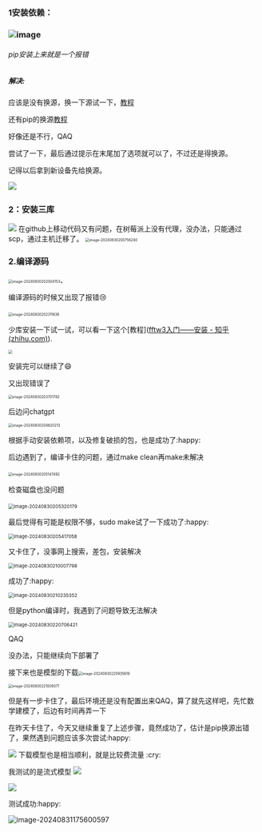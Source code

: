 ### 1安装依赖：

###                           ![image](https://github.com/user-attachments/assets/272bae88-efa8-4ebc-8273-0a1c06942a1c)

###### pip安装上来就是一个报错

##### 解决:

应该是没有换源，换一下源试一下，[教程](https://blog.csdn.net/m0_58003757/article/details/1)

还有pip的换源[教程]([树莓派4b学习笔记二：给pip或pip3换源的两种方式(永久换源和临时换源)_树莓派更换pip3源-CSDN博客](https://blog.csdn.net/qq_39507748/article/details/105068524))

好像还是不行，QAQ

尝试了一下，最后通过提示在末尾加了选项就可以了，不过还是得换源。

记得以后拿到新设备先给换源。

​                          <img src="https://github.com/YanBeaver/WonderfulSummerVacation/blob/main/task4/%E4%B8%80%E4%B8%AA%E4%BA%BA%E4%B9%9F%E6%98%AF%E9%98%9F/picture/%E5%B1%8F%E5%B9%95%E6%88%AA%E5%9B%BE%202024-08-30%20200314.png?raw=true" />

### 2：安装三库

<img src="https://github.com/YanBeaver/WonderfulSummerVacation/blob/main/task4/%E4%B8%80%E4%B8%AA%E4%BA%BA%E4%B9%9F%E6%98%AF%E9%98%9F/picture/%E5%B1%8F%E5%B9%95%E6%88%AA%E5%9B%BE%202024-08-30%20200450.png?raw=true"/>
在github上移动代码又有问题，在树莓派上没有代理，没办法，只能通过scp，通过主机迁移了。

<img src="https://github.com/YanBeaver/WonderfulSummerVacation/blob/main/task4/%E4%B8%80%E4%B8%AA%E4%BA%BA%E4%B9%9F%E6%98%AF%E9%98%9F/picture/%E5%B1%8F%E5%B9%95%E6%88%AA%E5%9B%BE%202024-08-30%20200749.png?raw=true" alt="image-20240830200756240" style="zoom:50%;" />

### 2.编译源码

​                                   <img src="https://github.com/YanBeaver/WonderfulSummerVacation/blob/main/task4/%E4%B8%80%E4%B8%AA%E4%BA%BA%E4%B9%9F%E6%98%AF%E9%98%9F/picture/%E5%B1%8F%E5%B9%95%E6%88%AA%E5%9B%BE%202024-08-30%20201711.png?raw=true" alt="image-20240830202004153" style="zoom:50%;" />、

编译源码的时候又出现了报错:cry:

​                                       <img src="https://github.com/YanBeaver/WonderfulSummerVacation/blob/main/task4/%E4%B8%80%E4%B8%AA%E4%BA%BA%E4%B9%9F%E6%98%AF%E9%98%9F/picture/%E5%B1%8F%E5%B9%95%E6%88%AA%E5%9B%BE%202024-08-30%20202307.png?raw=true" alt="image-20240830202311638" style="zoom:50%;" />

少库安装一下试一试，可以看一下这个[教程]([fftw3入门——安装 - 知乎 (zhihu.com)](https://zhuanlan.zhihu.com/p/559063364)).

<img src="https://github.com/YanBeaver/WonderfulSummerVacation/blob/main/task4/%E4%B8%80%E4%B8%AA%E4%BA%BA%E4%B9%9F%E6%98%AF%E9%98%9F/picture/%E5%B1%8F%E5%B9%95%E6%88%AA%E5%9B%BE%202024-08-30%20203541.png?raw=true" style="zoom:50%;" />

安装完可以继续了:smile:

又出现错误了

<img src="https://github.com/YanBeaver/WonderfulSummerVacation/blob/main/task4/%E4%B8%80%E4%B8%AA%E4%BA%BA%E4%B9%9F%E6%98%AF%E9%98%9F/picture/%E5%B1%8F%E5%B9%95%E6%88%AA%E5%9B%BE%202024-08-30%20203657.png?raw=true" alt="image-20240830203701782" style="zoom:50%;" />

后边问chatgpt           

<img src="https://github.com/YanBeaver/WonderfulSummerVacation/blob/main/task4/%E4%B8%80%E4%B8%AA%E4%BA%BA%E4%B9%9F%E6%98%AF%E9%98%9F/picture/%E5%B1%8F%E5%B9%95%E6%88%AA%E5%9B%BE%202024-08-30%20204603.png?raw=true" alt="image-20240830204620213" style="zoom:50%;" />

根据手动安装依赖项，以及修复破损的包，也是成功了:happy:

后边遇到了，编译卡住的问题，通过make clean再make未解决                   

​                                               <img src="https://github.com/YanBeaver/WonderfulSummerVacation/blob/main/task4/%E4%B8%80%E4%B8%AA%E4%BA%BA%E4%B9%9F%E6%98%AF%E9%98%9F/picture/%E5%B1%8F%E5%B9%95%E6%88%AA%E5%9B%BE%202024-08-30%20205137.png?raw=true" alt="image-20240830205147492" style="zoom:50%;" />

检查磁盘也没问题

​                                               <img src="https://github.com/YanBeaver/WonderfulSummerVacation/blob/main/task4/%E4%B8%80%E4%B8%AA%E4%BA%BA%E4%B9%9F%E6%98%AF%E9%98%9F/picture/%E5%B1%8F%E5%B9%95%E6%88%AA%E5%9B%BE%202024-08-30%20205306.png?raw=true" alt="image-20240830205320179" style="zoom: 67%;" />

最后觉得有可能是权限不够，sudo make试了一下成功了:happy:

<img src="https://github.com/YanBeaver/WonderfulSummerVacation/blob/main/task4/%E4%B8%80%E4%B8%AA%E4%BA%BA%E4%B9%9F%E6%98%AF%E9%98%9F/picture/%E5%B1%8F%E5%B9%95%E6%88%AA%E5%9B%BE%202024-08-30%20205415.png?raw=true" alt="image-20240830205417058" style="zoom: 67%;" />

又卡住了，没事网上搜索，差包，安装解决

<img src="C:\Users\17247\AppData\Roaming\Typora\typora-user-images\image-20240830210007798.png" alt="image-20240830210007798" style="zoom:67%;" />

成功了:happy:

<img src="C:\Users\17247\AppData\Roaming\Typora\typora-user-images\image-20240830210235352.png" alt="image-20240830210235352" style="zoom:67%;" />

但是python编译时，我遇到了问题导致无法解决

<img src="C:\Users\17247\AppData\Roaming\Typora\typora-user-images\image-20240830220706421.png" alt="image-20240830220706421" style="zoom:67%;" />

QAQ

没办法，只能继续向下部署了

接下来也是模型的下载<img src="C:\Users\17247\AppData\Roaming\Typora\typora-user-images\image-20240830220935616.png" alt="image-20240830220935616" style="zoom: 50%;" />

<img src="C:\Users\17247\AppData\Roaming\Typora\typora-user-images\image-20240830221009371.png" alt="image-20240830221009371" style="zoom:50%;" />

但是有一步卡住了，最后环境还是没有配置出来QAQ，算了就先这样吧，先忙数学建模了，后边有时间再弄一下

在昨天卡住了，今天又继续重复了上述步骤，竟然成功了，估计是pip换源出错了，果然遇到问题应该多次尝试:happy:

<img src = "https://github.com/YanBeaver/WonderfulSummerVacation/blob/main/task4/%E4%B8%80%E4%B8%AA%E4%BA%BA%E4%B9%9F%E6%98%AF%E9%98%9F/picture/%E5%B1%8F%E5%B9%95%E6%88%AA%E5%9B%BE%202024-08-31%20162313.png?raw=true"/>
下载模型也是相当顺利，就是比较费流量 :cry:

我测试的是流式模型 
<img src ="https://github.com/YanBeaver/WonderfulSummerVacation/blob/main/task4/%E4%B8%80%E4%B8%AA%E4%BA%BA%E4%B9%9F%E6%98%AF%E9%98%9F/picture/%E5%B1%8F%E5%B9%95%E6%88%AA%E5%9B%BE%202024-08-31%20165418.png?raw=true"/>

<img src="https://github.com/YanBeaver/WonderfulSummerVacation/blob/main/task4/%E4%B8%80%E4%B8%AA%E4%BA%BA%E4%B9%9F%E6%98%AF%E9%98%9F/picture/%E5%B1%8F%E5%B9%95%E6%88%AA%E5%9B%BE%202024-08-31%20165448.png?raw=true" />

测试成功:happy:

![image-20240831175600597](https://github.com/YanBeaver/WonderfulSummerVacation/blob/main/task4/%E4%B8%80%E4%B8%AA%E4%BA%BA%E4%B9%9F%E6%98%AF%E9%98%9F/picture/%E5%B1%8F%E5%B9%95%E6%88%AA%E5%9B%BE%202024-08-31%20175551.png?raw=true)
